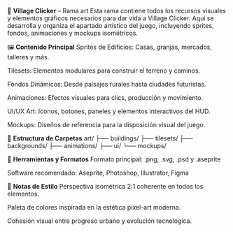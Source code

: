 🎨 **Village Clicker** – Rama art
Esta rama contiene todos los recursos visuales y elementos gráficos necesarios para dar vida a Village Clicker. Aquí se desarrolla y organiza el apartado artístico del juego, incluyendo sprites, fondos, animaciones y mockups isométricos.

🖼️ **Contenido Principal**
Sprites de Edificios: Casas, granjas, mercados, talleres y más.

Tilesets: Elementos modulares para construir el terreno y caminos.

Fondos Dinámicos: Desde paisajes rurales hasta ciudades futuristas.

Animaciones: Efectos visuales para clics, producción y movimiento.

UI/UX Art: Iconos, botones, paneles y elementos interactivos del HUD.

Mockups: Diseños de referencia para la disposición visual del juego.

📁 **Estructura de Carpetas**
art/
├── buildings/
├── tilesets/
├── backgrounds/
├── animations/
├── ui/
└── mockups/

🧩 **Herramientas y Formatos**
Formato principal: .png, .svg, .psd y .aseprite

Software recomendado: Aseprite, Photoshop, Illustrator, Figma

📝 **Notas de Estilo**
Perspectiva isométrica 2:1 coherente en todos los elementos.

Paleta de colores inspirada en la estética pixel-art moderna.

Cohesión visual entre progreso urbano y evolución tecnológica.



